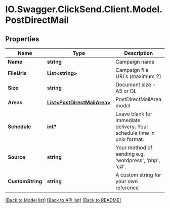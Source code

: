 # IO.Swagger.ClickSend.Client.Model.PostDirectMail
## Properties

Name | Type | Description | Notes
------------ | ------------- | ------------- | -------------
**Name** | **string** | Campaign name | 
**FileUrls** | **List&lt;string&gt;** | Campaign file URLs (maximum 2) | 
**Size** | **string** | Document size - A5 or DL | 
**Areas** | [**List&lt;PostDirectMailArea&gt;**](PostDirectMailArea.md) | PostDirectMailArea model | 
**Schedule** | **int?** | Leave blank for immediate delivery. Your schedule time in unix format. | [optional] [default to 0]
**Source** | **string** | Your method of sending e.g. &#39;wordpress&#39;, &#39;php&#39;, &#39;c#&#39;. | [optional] [default to "sdk"]
**CustomString** | **string** | A custom string for your own reference | [optional] 

[[Back to Model list]](../README.md#documentation-for-models) [[Back to API list]](../README.md#documentation-for-api-endpoints) [[Back to README]](../README.md)

